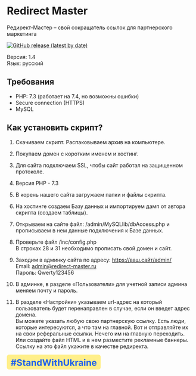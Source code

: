 # Redirect Master

Редирект-Мастер – свой сокращатель ссылок для партнерского маркетинга

[![GitHub release (latest by date)](https://img.shields.io/github/v/release/pekarskyi/RedirectMaster?style=for-the-badge)](https://GitHub.com/pekarskyi/RedirectMaster/releases/)

Версия: 1.4<br>
Язык: русский

## Требования

- PHP: 7.3 (работает на 7.4, но возможны ошибки)
- Secure connection (HTTPS)
- MySQL

## Как установить скрипт?

1. Скачиваем скрипт. Распаковываем архив на компьютере.

2. Покупаем домен с коротким именем и хостинг.

3. Для сайта подключаем SSL, чтобы сайт работал на защищенном протоколе.

4. Версия PHP - 7.3

5. В корень нашего сайта загружаем папки и файлы скрипта.

6. На хостинге создаем Базу данных и импортируем дамп от автора скрипта (создаем таблицы).

7. Открываем на сайте файл: /admin/MySQLlib/dbAccess.php и прописываем в нем данные подключения к Базе данных.

8. Проверьте файл /inc/config.php<br>
В строках 28 и 31 необходимо прописать свой домен и сайт.

9. Заходим в админку сайта по адресу: https://ваш.сайт/admin/<br>
Email: admin@redirect-master.ru<br>
Пароль: Qwerty123456<br>

10. В админке, в разделе «Пользователи» для учетной записи админа меняем почту и пароль.

11. В разделе «Настройки» указываем url-адрес на который пользователь будет перенаправлен в случае, если он введет адрес домена.<br>
Вы можете указать любую свою партнерскую ссылку. Есть люди, которые интересуются, а что там на главной. Вот и отправляйте их на свои реферальные ссылки. Нечего им на главную переходить. Или создайте файл HTML и в нем разместите рекламные баннеры. Ссылку на это файл укажите в качестве редиректа.

[![Stand With Ukraine](https://raw.githubusercontent.com/vshymanskyy/StandWithUkraine/main/badges/StandWithUkraine.svg)](https://sitex.me/standwithukraine)